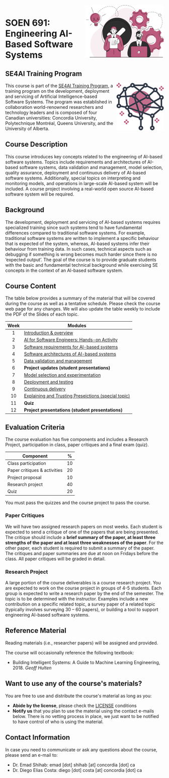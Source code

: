 <img style="float: right;" src="images/component_engineering.svg" alt="EngineeringAISystems" width="250"/>

# SOEN 691: Engineering AI-Based Software Systems

## SE4AI Training Program

<img style="float:right;" align="right" src="images/logo.svg" alt="SE4AI" width="150"/> 

This course is part of the [SE4AI Training Program](https://www.se4ai.org/), a training program on the development, deployment and servicing of Artificial Intelligence-based Software Systems. The program was established in collaboration world-renowned researchers and technology leaders and is composed of four Canadian universities: Concordia University, Polytechnique Montréal, Queens University, and the University of Alberta.  



## Course Description

This course introduces key concepts related to the engineering of AI-based software systems. Topics include requirements and architectures of AI-based software systems, data validation and management, model selection, quality assurance, deployment and continuous delivery of AI-based software systems. Additionally, special topics on interpreting and monitoring models, and operations in large-scale AI-based system will be included. A course project involving a real-world open source AI-based software system will be required.


## Background

The development, deployment and servicing of AI-based systems requires specialized training since such systems tend to have fundamental differences compared to traditional software systems. For example, traditional software systems are written to implement a specific behaviour that is expected of the system, whereas, AI-based systems infer their behaviour from training data. In such cases, technical aspects such as debugging if something is wrong becomes much harder since there is no ‘expected output’. The goal of the course is to provide graduate students with the basic and fundamental technical background while exercising SE concepts in the context of an AI-based software system.


## Course Content 

The table below provides a summary of the material that will be covered during the course as well as a tentative schedule. 
Please check the course web page for any changes. We will also update the table weekly to include the PDF of the Slides of each topic. 

| Week | Modules                                                 |
| :--: | ------------------------------------------------------ |
|  1   | [Introduction & overview](lectures/01_introduction/introduction.md)                              |
|  2   | [AI for Software Engineers: Hands-on Activity](lectures/02_mlpipelines_practical/mlpipelines.md)                                   |
|  3   | [Software requirements for AI-based systems](lectures/03_requirements/requirements.md)                       |
|  4   | [Software architectures of AI-based systems](lectures/04_architecture/architecture.md)                       |
|  5   | [Data validation and management](lectures/05_data_validation/data_validation.md)                                       |
|  6   | **Project updates (student presentations)**            |
|  7   | [Model selection and experimentation](lectures/06_model_selection/model_selection.md)                                      |
|  8   | [Deployment and testing](lectures/07_testing/testing.md)                                             |
|  9   | [Continuous delivery](lectures/08_deploying/deploying.md)                                |
|  10  | [Explaining and Trusting Preseictions (special topic)](lectures/09_explanation_trust/explaination_trust.md) |
|  11  | **Quiz**      |
|  12  | **Project presentations (student presentations)**                                         |


## Evaluation Criteria

The course evaluation has five components and includes a Research Project, participation in class, paper critiques and a final exam (quiz). 

| Component                    | %   |
| ---------------------------- | --- |
| Class participation          | 10  |
| Paper critiques & activities | 20  |
| Project proposal             | 10  |
| Research project             | 40  |
| Quiz                         | 20  |

You must pass the quizzes and the course project to pass the course.


### Paper Critiques

We will have two assigned research papers on most weeks. Each student is expected to send a critique of one of the papers that are being presented. The critique should include a **brief summary of the paper, at least three strengths of the paper and at least three weaknesses of the paper**. For the other paper, each student is required to submit a summary of the paper. The critiques and paper summaries are due at noon on Fridays before the class. All paper critiques will be graded in detail.

### Research Project

A large portion of the course deliverables is a course research project. You are expected to work on the course project in groups of 4-5 students. Each group is expected to write a research paper by the end of the semester. The topic is to be determined with the instructor. Examples include a new contribution on a specific related topic, a survey paper of a related topic (typically involves surveying 30 – 60 papers), or building a tool to support engineering AI-based software systems. 



## Reference Material

Reading materials (i.e., researcher papers) will be assigned and provided.

The course will occasionally reference the following textbook:
- Building Intelligent Systems: A Guide to Machine Learning Engineering, 2018. _Geoff Hulten_


## Want to use any of the course's materials?

You are free to use and distribute the course's material as long as you:
- **Abide by the license**, please check the [LICENSE](LICENSING.md) conditions
- **Notify us** that you plan to use the material using the contact e-mails below. There is no vetting process in place, we just want to be notified to have control of who is using the material. 


## Contact Information

In case you need to communicate or ask any questions about the course, please send an e-mail to:
- Dr. Emad Shihab: emad [dot] shihab [at] concordia [dot] ca
- Dr. Diego Elias Costa: diego [dot] costa [at] concordia [dot] ca 



